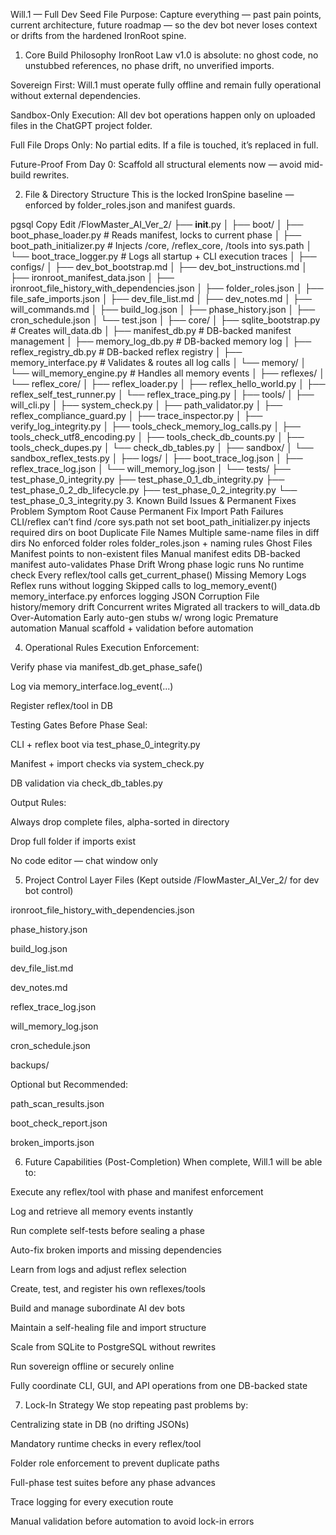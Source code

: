 Will.1 — Full Dev Seed File
Purpose: Capture everything — past pain points, current architecture, future roadmap — so the dev bot never loses context or drifts from the hardened IronRoot spine.

1. Core Build Philosophy
IronRoot Law v1.0 is absolute: no ghost code, no unstubbed references, no phase drift, no unverified imports.

Sovereign First: Will.1 must operate fully offline and remain fully operational without external dependencies.

Sandbox-Only Execution: All dev bot operations happen only on uploaded files in the ChatGPT project folder.

Full File Drops Only: No partial edits. If a file is touched, it’s replaced in full.

Future-Proof From Day 0: Scaffold all structural elements now — avoid mid-build rewrites.

2. File & Directory Structure
This is the locked IronSpine baseline — enforced by folder_roles.json and manifest guards.

pgsql
Copy
Edit
/FlowMaster_AI_Ver_2/
├── __init__.py
│
├── boot/
│   ├── boot_phase_loader.py        # Reads manifest, locks to current phase
│   ├── boot_path_initializer.py    # Injects /core, /reflex_core, /tools into sys.path
│   └── boot_trace_logger.py        # Logs all startup + CLI execution traces
│
├── configs/
│   ├── dev_bot_bootstrap.md
│   ├── dev_bot_instructions.md
│   ├── ironroot_manifest_data.json
│   ├── ironroot_file_history_with_dependencies.json
│   ├── folder_roles.json
│   ├── file_safe_imports.json
│   ├── dev_file_list.md
│   ├── dev_notes.md
│   ├── will_commands.md
│   ├── build_log.json
│   ├── phase_history.json
│   ├── cron_schedule.json
│   └── test.json
│
├── core/
│   ├── sqlite_bootstrap.py         # Creates will_data.db
│   ├── manifest_db.py               # DB-backed manifest management
│   ├── memory_log_db.py             # DB-backed memory log
│   ├── reflex_registry_db.py        # DB-backed reflex registry
│   ├── memory_interface.py          # Validates & routes all log calls
│   └── memory/
│       └── will_memory_engine.py    # Handles all memory events
│
├── reflexes/
│   └── reflex_core/
│       ├── reflex_loader.py
│       ├── reflex_hello_world.py
│       ├── reflex_self_test_runner.py
│       └── reflex_trace_ping.py
│
├── tools/
│   ├── will_cli.py
│   ├── system_check.py
│   ├── path_validator.py
│   ├── reflex_compliance_guard.py
│   ├── trace_inspector.py
│   ├── verify_log_integrity.py
│   ├── tools_check_memory_log_calls.py
│   ├── tools_check_utf8_encoding.py
│   ├── tools_check_db_counts.py
│   ├── tools_check_dupes.py
│   └── check_db_tables.py
│
├── sandbox/
│   └── sandbox_reflex_tests.py
│
├── logs/
│   ├── boot_trace_log.json
│   ├── reflex_trace_log.json
│   └── will_memory_log.json
│
└── tests/
    ├── test_phase_0_integrity.py
    ├── test_phase_0_1_db_integrity.py
    ├── test_phase_0_2_db_lifecycle.py
    ├── test_phase_0_2_integrity.py
    └── test_phase_0_3_integrity.py
3. Known Build Issues & Permanent Fixes
Problem	Symptom	Root Cause	Permanent Fix
Import Path Failures	CLI/reflex can’t find /core	sys.path not set	boot_path_initializer.py injects required dirs on boot
Duplicate File Names	Multiple same-name files in diff dirs	No enforced folder roles	folder_roles.json + naming rules
Ghost Files	Manifest points to non-existent files	Manual manifest edits	DB-backed manifest auto-validates
Phase Drift	Wrong phase logic runs	No runtime check	Every reflex/tool calls get_current_phase()
Missing Memory Logs	Reflex runs without logging	Skipped calls to log_memory_event()	memory_interface.py enforces logging
JSON Corruption	File history/memory drift	Concurrent writes	Migrated all trackers to will_data.db
Over-Automation	Early auto-gen stubs w/ wrong logic	Premature automation	Manual scaffold + validation before automation

4. Operational Rules
Execution Enforcement:

Verify phase via manifest_db.get_phase_safe()

Log via memory_interface.log_event(...)

Register reflex/tool in DB

Testing Gates Before Phase Seal:

CLI + reflex boot via test_phase_0_integrity.py

Manifest + import checks via system_check.py

DB validation via check_db_tables.py

Output Rules:

Always drop complete files, alpha-sorted in directory

Drop full folder if imports exist

No code editor — chat window only

5. Project Control Layer Files
(Kept outside /FlowMaster_AI_Ver_2/ for dev bot control)

ironroot_file_history_with_dependencies.json

phase_history.json

build_log.json

dev_file_list.md

dev_notes.md

reflex_trace_log.json

will_memory_log.json

cron_schedule.json

backups/

Optional but Recommended:

path_scan_results.json

boot_check_report.json

broken_imports.json

6. Future Capabilities (Post-Completion)
When complete, Will.1 will be able to:

Execute any reflex/tool with phase and manifest enforcement

Log and retrieve all memory events instantly

Run complete self-tests before sealing a phase

Auto-fix broken imports and missing dependencies

Learn from logs and adjust reflex selection

Create, test, and register his own reflexes/tools

Build and manage subordinate AI dev bots

Maintain a self-healing file and import structure

Scale from SQLite to PostgreSQL without rewrites

Run sovereign offline or securely online

Fully coordinate CLI, GUI, and API operations from one DB-backed state

7. Lock-In Strategy
We stop repeating past problems by:

Centralizing state in DB (no drifting JSONs)

Mandatory runtime checks in every reflex/tool

Folder role enforcement to prevent duplicate paths

Full-phase test suites before any phase advances

Trace logging for every execution route

Manual validation before automation to avoid lock-in errors